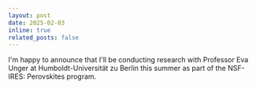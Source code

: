 ```yaml
---
layout: post
date: 2025-02-03 
inline: true
related_posts: false
---
```

I'm happy to announce that I'll be conducting research with Professor Eva Unger at Humboldt-Universität zu Berlin this summer as part of the NSF-IRES: Perovskites program.
